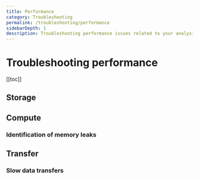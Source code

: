 ```yaml
---
title: Performance
category: Troubleshooting
permalink: /troubleshooting/performance
sidebarDepth: 1
description: Troubleshooting performance issues related to your analysis.
---
```


# Troubleshooting performance

[[toc]]


## Storage


## Compute

### Identification of memory leaks

## Transfer

### Slow data transfers
